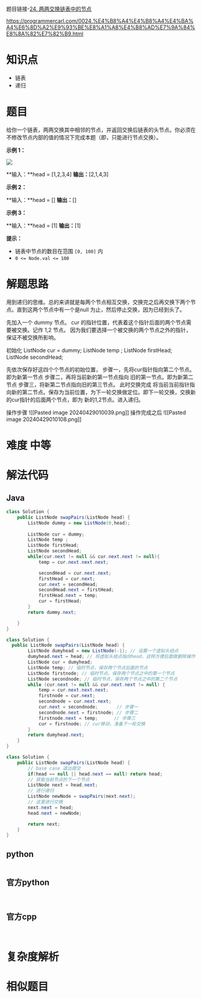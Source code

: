 题目链接-[24. 两两交换链表中的节点](https://leetcode.cn/problems/swap-nodes-in-pairs/)

https://programmercarl.com/0024.%E4%B8%A4%E4%B8%A4%E4%BA%A4%E6%8D%A2%E9%93%BE%E8%A1%A8%E4%B8%AD%E7%9A%84%E8%8A%82%E7%82%B9.html
# 知识点
- 链表
- 递归

# 题目
给你一个链表，两两交换其中相邻的节点，并返回交换后链表的头节点。你必须在不修改节点内部的值的情况下完成本题（即，只能进行节点交换）。

**示例 1：**

![](https://assets.leetcode.com/uploads/2020/10/03/swap_ex1.jpg)

**输入：**head = [1,2,3,4]
**输出：**[2,1,4,3]

**示例 2：**

**输入：**head = []
**输出：**[]

**示例 3：**

**输入：**head = [1]
**输出：**[1]

**提示：**

- 链表中节点的数目在范围 `[0, 100]` 内
- `0 <= Node.val <= 100`

# 解题思路
用到递归的思维。总的来讲就是每两个节点相互交换，交换完之后再交换下两个节点。直到这两个节点中有一个是null 为止，然后停止交换，因为已经到头了。

先加入一个 dummy 节点。
cur 的指针位置，代表着这个指针后面的两个节点需要被交换。记作 1,2 节点。
因为我们要选择一个被交换的两个节点之外的指针，保证不被交换所影响。

初始化
ListNode cur = dummy;
        ListNode temp ;
        ListNode firstHead;
        ListNode secondHead;
        
先依次保存好这四个个节点的初始位置，
步骤一，先将cur指针指向第二个节点。即为新第一节点
步骤二，再将当前新的第一节点指向 旧的第一节点。即为新第二节点
步骤三，将新第二节点指向旧的第三节点。
此时交换完成
将当前当前指针指向新的第二节点。保存为当前位置，为下一轮交换做定位。即下一轮交换，交换新的cur指针的后面两个节点，即为 新的1,2节点。进入递归。

操作步骤
![[Pasted image 20240429010039.png]]
操作完成之后
![[Pasted image 20240429010108.png]]
# 难度 中等


# 解法代码

## Java
```Java
class Solution {
    public ListNode swapPairs(ListNode head) {
        ListNode dummy = new ListNode(0,head);
        
        ListNode cur = dummy;
        ListNode temp ;
        ListNode firstHead;
        ListNode secondHead;
        while(cur.next != null && cur.next.next != null){
            temp = cur.next.next.next;

            secondHead = cur.next.next;
            firstHead = cur.next;
            cur.next = secondHead;
            secondHead.next = firstHead;
            firstHead.next = temp;
            cur = firstHead;
        }
        return dummy.next;

    }
}
```


```java
class Solution {
  public ListNode swapPairs(ListNode head) {
        ListNode dumyhead = new ListNode(-1); // 设置一个虚拟头结点
        dumyhead.next = head; // 将虚拟头结点指向head，这样方便后面做删除操作
        ListNode cur = dumyhead;
        ListNode temp; // 临时节点，保存两个节点后面的节点
        ListNode firstnode; // 临时节点，保存两个节点之中的第一个节点
        ListNode secondnode; // 临时节点，保存两个节点之中的第二个节点
        while (cur.next != null && cur.next.next != null) {
            temp = cur.next.next.next;
            firstnode = cur.next;
            secondnode = cur.next.next;
            cur.next = secondnode;       // 步骤一
            secondnode.next = firstnode; // 步骤二
            firstnode.next = temp;      // 步骤三
            cur = firstnode; // cur移动，准备下一轮交换
        }
        return dumyhead.next;  
    }
}
```


```java
class Solution {
    public ListNode swapPairs(ListNode head) {
        // base case 退出提交
        if(head == null || head.next == null) return head;
        // 获取当前节点的下一个节点
        ListNode next = head.next;
        // 进行递归
        ListNode newNode = swapPairs(next.next);
        // 这里进行交换
        next.next = head;
        head.next = newNode;

        return next;
    }
} 
```
## python
```python


```

## 官方python

```python



```



## 官方cpp

```c



```

# 复杂度解析



# 相似题目

